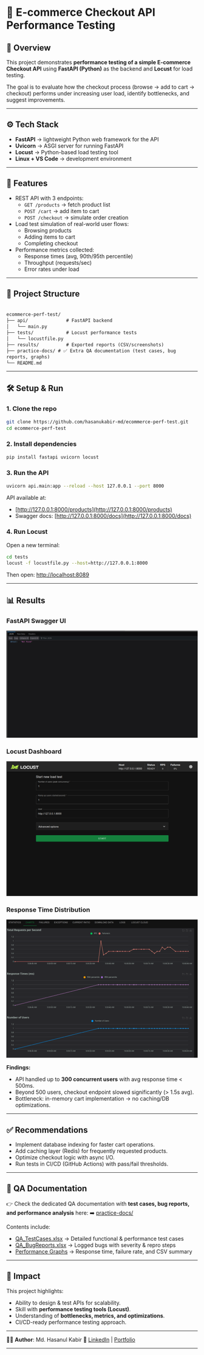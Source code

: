 # 🛒 E-commerce Checkout API Performance Testing

## 📌 Overview
This project demonstrates **performance testing of a simple E-commerce Checkout API** using **FastAPI (Python)** as the backend and **Locust** for load testing.  

The goal is to evaluate how the checkout process (browse → add to cart → checkout) performs under increasing user load, identify bottlenecks, and suggest improvements.  

---

## ⚙️ Tech Stack
- **FastAPI** → lightweight Python web framework for the API  
- **Uvicorn** → ASGI server for running FastAPI  
- **Locust** → Python-based load testing tool  
- **Linux + VS Code** → development environment  

---

## 🚀 Features
- REST API with 3 endpoints:
  - `GET /products` → fetch product list  
  - `POST /cart` → add item to cart  
  - `POST /checkout` → simulate order creation  
- Load test simulation of real-world user flows:
  - Browsing products  
  - Adding items to cart  
  - Completing checkout  
- Performance metrics collected:
  - Response times (avg, 90th/95th percentile)  
  - Throughput (requests/sec)  
  - Error rates under load  

---

## 📂 Project Structure
```

ecommerce-perf-test/
├── api/              # FastAPI backend
│   └── main.py
├── tests/            # Locust performance tests
│   └── locustfile.py
├── results/          # Exported reports (CSV/screenshots)
├── practice-docs/ # ✅ Extra QA documentation (test cases, bug reports, graphs)
└── README.md

````

---

## 🛠️ Setup & Run

### 1. Clone the repo
```bash
git clone https://github.com/hasanukabir-md/ecommerce-perf-test.git
cd ecommerce-perf-test
````

### 2. Install dependencies

```bash
pip install fastapi uvicorn locust
```

### 3. Run the API

```bash
uvicorn api.main:app --reload --host 127.0.0.1 --port 8000
```

API available at:

* [http://127.0.0.1:8000/products](http://127.0.0.1:8000/products)
* Swagger docs: [http://127.0.0.1:8000/docs](http://127.0.0.1:8000/docs)

### 4. Run Locust

Open a new terminal:

```bash
cd tests
locust -f locustfile.py --host=http://127.0.0.1:8000
```

Then open: [http://localhost:8089](http://localhost:8089)

---

## 📊 Results
### FastAPI Swagger UI
![FastAPI Swagger](screenshots/fastapi_swagger.png)

### Locust Dashboard

![Locust Dashboard](screenshots/locust_dashboard.png)

### Response Time Distribution

![Performance Graph](screenshots/locust_chart.png)

**Findings:**

* API handled up to **300 concurrent users** with avg response time < 500ms.
* Beyond 500 users, checkout endpoint slowed significantly (> 1.5s avg).
* Bottleneck: in-memory cart implementation → no caching/DB optimizations.

---

## ✅ Recommendations

* Implement database indexing for faster cart operations.
* Add caching layer (Redis) for frequently requested products.
* Optimize checkout logic with async I/O.
* Run tests in CI/CD (GitHub Actions) with pass/fail thresholds.

---
## 📑 QA Documentation

👉 Check the dedicated QA documentation with **test cases, bug reports, and performance analysis** here:
➡️ [practice-docs/](./practice-docs)

Contents include:

* [QA\_TestCases.xlsx](./practice-docs/QA_TestCases.xlsx) → Detailed functional & performance test cases
* [QA\_BugReports.xlsx](./practice-docs/QA_BugReports.xlsx) → Logged bugs with severity & repro steps
* [Performance Graphs](./practice-docs/docs) → Response time, failure rate, and CSV summary

---

## 🎯 Impact

This project highlights:

* Ability to design & test APIs for scalability.
* Skill with **performance testing tools (Locust)**.
* Understanding of **bottlenecks, metrics, and optimizations**.
* CI/CD-ready performance testing approach.

---

👨‍💻 **Author**: Md. Hasanul Kabir
🔗 [LinkedIn](https://linkedin.com/in/hasanulkabir_md) | [Portfolio](https://your-portfolio.com)

---









